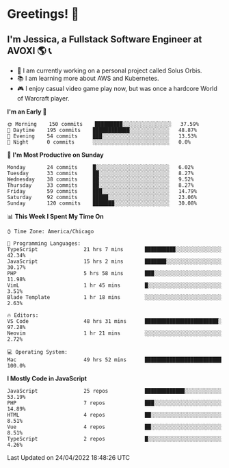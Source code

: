 # Greetings! 🧠

## I'm Jessica, a Fullstack Software Engineer at AVOXI 🌎 📞

- 🌟 I am currently working on a personal project called Solus Orbis.
- 📚 I am learning more about AWS and Kubernetes.
- 🎮 I enjoy casual video game play now, but was once a hardcore World of Warcraft player.

<!--START_SECTION:waka-->
**I'm an Early 🐤** 

```text
🌞 Morning    150 commits    █████████░░░░░░░░░░░░░░░░   37.59% 
🌆 Daytime    195 commits    ████████████░░░░░░░░░░░░░   48.87% 
🌃 Evening    54 commits     ███░░░░░░░░░░░░░░░░░░░░░░   13.53% 
🌙 Night      0 commits      ░░░░░░░░░░░░░░░░░░░░░░░░░   0.0%

```
📅 **I'm Most Productive on Sunday** 

```text
Monday       24 commits     █░░░░░░░░░░░░░░░░░░░░░░░░   6.02% 
Tuesday      33 commits     ██░░░░░░░░░░░░░░░░░░░░░░░   8.27% 
Wednesday    38 commits     ██░░░░░░░░░░░░░░░░░░░░░░░   9.52% 
Thursday     33 commits     ██░░░░░░░░░░░░░░░░░░░░░░░   8.27% 
Friday       59 commits     ███░░░░░░░░░░░░░░░░░░░░░░   14.79% 
Saturday     92 commits     █████░░░░░░░░░░░░░░░░░░░░   23.06% 
Sunday       120 commits    ███████░░░░░░░░░░░░░░░░░░   30.08%

```


📊 **This Week I Spent My Time On** 

```text
⌚︎ Time Zone: America/Chicago

💬 Programming Languages: 
TypeScript               21 hrs 7 mins       ██████████░░░░░░░░░░░░░░░   42.34% 
JavaScript               15 hrs 2 mins       ███████░░░░░░░░░░░░░░░░░░   30.17% 
PHP                      5 hrs 58 mins       ███░░░░░░░░░░░░░░░░░░░░░░   11.98% 
VimL                     1 hr 45 mins        █░░░░░░░░░░░░░░░░░░░░░░░░   3.51% 
Blade Template           1 hr 18 mins        ░░░░░░░░░░░░░░░░░░░░░░░░░   2.63%

🔥 Editors: 
VS Code                  48 hrs 31 mins      ████████████████████████░   97.28% 
Neovim                   1 hr 21 mins        ░░░░░░░░░░░░░░░░░░░░░░░░░   2.72%

💻 Operating System: 
Mac                      49 hrs 52 mins      █████████████████████████   100.0%

```

**I Mostly Code in JavaScript** 

```text
JavaScript               25 repos            █████████████░░░░░░░░░░░░   53.19% 
PHP                      7 repos             ███░░░░░░░░░░░░░░░░░░░░░░   14.89% 
HTML                     4 repos             ██░░░░░░░░░░░░░░░░░░░░░░░   8.51% 
Vue                      4 repos             ██░░░░░░░░░░░░░░░░░░░░░░░   8.51% 
TypeScript               2 repos             █░░░░░░░░░░░░░░░░░░░░░░░░   4.26%

```



 Last Updated on 24/04/2022 18:48:26 UTC
<!--END_SECTION:waka-->

<!--
**jessikuh/jessikuh** is a ✨ _special_ ✨ repository because its `README.md` (this file) appears on your GitHub profile.

Here are some ideas to get you started:

- 🔭 I’m currently working on ...
- 🌱 I’m currently learning ...
- 👯 I’m looking to collaborate on ...
- 🤔 I’m looking for help with ...
- 💬 Ask me about ...
- 📫 How to reach me: ...
- 😄 Pronouns: ...
- ⚡ Fun fact: ...
-->

